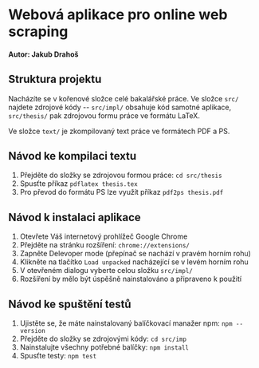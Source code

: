 # Webová aplikace pro online web scraping
#### Autor: Jakub Drahoš

## Struktura projektu
Nacházíte se v kořenové složce celé bakalářské práce. Ve složce `src/` najdete  zdrojové kódy -- `src/impl/` obsahuje kód samotné aplikace, `src/thesis/` pak zdrojovou formu práce ve formátu LaTeX.

Ve složce `text/` je zkompilovaný text práce ve formátech PDF a PS.

## Návod ke kompilaci textu
1. Přejděte do složky se zdrojovou formou práce: `cd src/thesis`
2. Spusťte příkaz `pdflatex thesis.tex`
3. Pro převod do formátu PS lze využít příkaz `pdf2ps thesis.pdf`

## Návod k instalaci aplikace
1. Otevřete Váš internetový prohlížeč Google Chrome
2. Přejděte na stránku rozšíření: `chrome://extensions/`
3. Zapněte Delevoper mode (přepínač se nachází v pravém horním rohu)
4. Klikněte na tlačítko `Load unpacked` nacházející se v levém horním rohu
5. V otevřeném dialogu vyberte celou složku `src/impl/`
6. Rozšíření by mělo být úspěšně nainstalováno a připraveno k použití

## Návod ke spuštění testů
1. Ujistěte se, že máte nainstalovaný balíčkovací manažer npm: `npm --version`
2. Přejděte do složky se zdrojovými kódy: `cd src/imp`
3. Nainstalujte všechny potřebné balíčky: `npm install`
4. Spusťte testy: `npm test`
